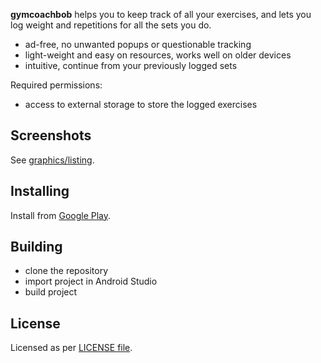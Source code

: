 **gymcoachbob** helps you to keep track of all your exercises, and lets you log weight and repetitions for all the sets you do.

* ad-free, no unwanted popups or questionable tracking
* light-weight and easy on resources, works well on older devices
* intuitive, continue from your previously logged sets

Required permissions:

* access to external storage to store the logged exercises


## Screenshots

See [graphics/listing](graphics/listing).


## Installing

Install from [Google Play](https://play.google.com/store/apps/details?id=com.baertiger_baer.gymcoachbob).


## Building

* clone the repository
* import project in Android Studio
* build project


## License

Licensed as per [LICENSE file](LICENSE).

